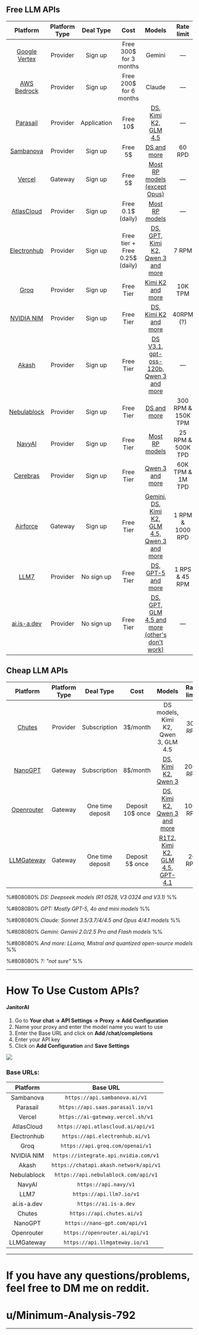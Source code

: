 ## Free LLM APIs
Platform | Platform Type | Deal Type | Cost | Models | Rate limit | Requirement/Cons | Guide |
:----: | :----: | :----: | :----: | :----: | :----: | :----: | :----: |
[Google Vertex](https://cloud.google.com/vertex-ai) | Provider | Sign up | Free 300$ for 3 months | Gemini | — | Phone number and credit card | —
[AWS Bedrock](https://aws.amazon.com/) | Provider | Sign up | Free 200$ for 6 months | Claude | — | Phone number and credit card | [Rentry](https://rentry.co/oo66akom)
[Parasail](https://www.parasail.io/) | Provider | Application | Free 10$ | [DS, Kimi K2, GLM 4.5](https://www.saas.parasail.io/pricing) | — | Billing info | [Guide↓](#how-to-use-custom-apis) 
[Sambanova](https://sambanova.ai/) | Provider | Sign up | Free 5$ | [DS and more](https://docs.sambanova.ai/docs/en/models/sambacloud-models) | 60 RPD | Phone number | [Guide↓](#how-to-use-custom-apis)
[Vercel](https://vercel.com) | Gateway | Sign up | Free 5$ | [Most RP models (except Opus)](https://vercel.com/ai-gateway/models) | — | Credit card | [Guide↓](#how-to-use-custom-apis) 
[AtlasCloud](https://chatapi.akash.network) | Provider | Sign up | Free 0.1$ (daily) | [Most RP models](https://www.atlascloud.ai/models/list) | —  | — | [Guide↓](#how-to-use-custom-apis) 
[Electronhub](https://www.electronhub.ai/) | Provider | Sign up | Free tier + Free 0.25$ (daily)| [DS, GPT, Kimi K2, Qwen 3 and more](https://api.navy/#models) | 7 RPM | — | [Guide↓](#how-to-use-custom-apis) 
[Groq](https://groq.com/) | Provider | Sign up | Free Tier | [Kimi K2 and more](https://console.groq.com/docs/rate-limits#rate-limits) | 10K TPM | Super low rate limits | [Guide↓](#how-to-use-custom-apis) 
[NVIDIA NIM](https://build.nvidia.com/explore/discover) | Provider | Sign up | Free Tier | [DS, Kimi K2 and more](https://build.nvidia.com/search/models?q=chat+OR+text-to-text) | 40RPM (?) | Phone number | [Reddit](https://reddit.com/r/SillyTavernAI/comments/1lxivmv/nvidia_nim_free_deepseek_r10528_and_more/)
[Akash](https://chatapi.akash.network) | Provider | Sign up | Free Tier | [DS V3.1, gpt-oss-120b, Qwen 3 and more](https://chatapi.akash.network/documentation) | — | — | [Guide↓](#how-to-use-custom-apis) 
[Nebulablock](https://www.nebulablock.com/) | Provider | Sign up | Free Tier | [DS and more](https://console.nebulablock.com/serverless) | 300 RPM & 150K TPM | Credit card | [Guide↓](#how-to-use-custom-apis) 
[NavyAI](https://api.navy/) | Provider | Sign up | Free Tier | [Most RP models](https://api.navy/#models) | 25 RPM & 500K TPD | Sign in with Discord | [Guide↓](#how-to-use-custom-apis) 
[Cerebras](https://www.cerebras.ai/) | Provider | Sign up | Free Tier | [Qwen 3 and more](https://inference-docs.cerebras.ai/api-reference/models) | 60K TPM & 1M TPD | — | [Guide↓](#how-to-use-custom-apis)
[Airforce](https://panel.api.airforce/) | Gateway | Sign up | Free Tier | [Gemini, DS, Kimi K2, GLM 4.5, Qwen 3 and more](https://api.airforce/v1/models) | 1 RPM & 1000 RPD | Quantized (?) | [Guide↓](#how-to-use-custom-apis)
[LLM7](https://llm7.io/) | Provider | No sign up | Free Tier | [DS, GPT-5 and more](https://api.llm7.io/v1/models) | 1 RPS & 45 RPM | Quantized (?) | [Guide↓](#how-to-use-custom-apis)
[ai.is-a.dev](https://ai.is-a.dev) | Provider | No sign up | Free Tier | [DS, GPT, GLM 4.5 and more (other's don't work)](https://ai.is-a.dev/models) | — | Quantized (?) | [Guide↓](#how-to-use-custom-apis)


## Cheap LLM APIs
Platform | Platform Type | Deal Type | Cost | Models | Rate limit | Cons | Guide |
:----: | :----: | :----: | :----: | :----: | :----: | :----: | :----: | 
[Chutes](https://chutes.ai/) | Provider | Subscription | 3$/month | DS models, Kimi K2, Qwen 3, GLM 4.5 | 300 RPD | — | [Guide↓](#how-to-use-custom-apis) 
[NanoGPT](https://nano-gpt.com) | Gateway | Subscription | 8$/month | [DS, Kimi K2, Qwen 3](https://nano-gpt.com/subscription) | 2000 RPD | — | [Guide↓](#how-to-use-custom-apis) 
[Openrouter](https://openrouter.ai/) | Gateway | One time deposit | Deposit 10$ once | [DS, Kimi K2, Qwen 3 and more](https://openrouter.ai/models?max_price=0) | 1000 RPD | Rate limit errors | [Guide↓](#how-to-use-custom-apis) 
[LLMGateway](https://llmgateway.io/) | Gateway | One time deposit | Deposit 5$ once | [R1T2, Kimi K2, GLM 4.5, GPT-4.1](https://llmgateway.io/models) | 20 RPM | Some providers are in early development | [Guide↓](#how-to-use-custom-apis) 

%#808080% *DS: Deepseek models (R1 0528, V3 0324 and V3.1)* %%

%#808080% *GPT: Mostly GPT-5, 4o and mini models* %%

%#808080% *Claude: Sonnet 3.5/3.7/4/4.5 and Opus 4/4.1 models* %%

%#808080% *Gemini: Gemini 2.0/2.5 Pro and Flash models* %%

%#808080% *And more: LLama, Mistral and quantized open-source models* %%

%#808080% *?: "not sure"* %%

___

# How To Use Custom APIs? 

#### JanitorAI

1. Go to **Your chat → API Settings → Proxy → Add Configuration** 
2. Name your proxy and enter the model name you want to use 
3. Enter the Base URL and click on **Add /chat/completions**
4. Enter your API key
5. Click on **Add Configuration** and **Save Settings**

![](https://files.catbox.moe/ddz6eu.png)

### Base URLs: 

Platform | Base URL | 
:----: | :----: |
| Sambanova  | `https://api.sambanova.ai/v1` | 
| Parasail | `https://api.saas.parasail.io/v1` | 
| Vercel  | `https://ai-gateway.vercel.sh/v1`  |
| AtlasCloud  | `https://api.atlascloud.ai/api/v1`  |
| Electronhub | `https://api.electronhub.ai/v1` |  
| Groq  | `https://api.groq.com/openai/v1`  |
| NVIDIA NIM | `https://integrate.api.nvidia.com/v1` |
| Akash | `https://chatapi.akash.network/api/v1` |
| Nebulablock | `https://api.nebulablock.com/api/v1` | 
| NavyAI | `https://api.navy/v1` |  
| LLM7  | `https://api.llm7.io/v1` |
| ai.is-a.dev  | `https://ai.is-a.dev` |
| Chutes  | `https://api.chutes.ai/v1`  |
| NanoGPT  | `https://nano-gpt.com/api/v1`  |
| Openrouter  | `https://openrouter.ai/api/v1`  |
| LLMGateway  | `https://api.llmgateway.io/v1` |
___
# If you have any questions/problems, feel free to DM me on reddit.
# u/Minimum-Analysis-792
___
